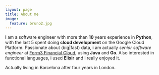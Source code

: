 ```yaml
---
layout: page
title: About me
image:
  feature: bruno2.jpg
---
```


I am a software engineer with more than **10** years experience in **Python**, with the last 5 spent doing
**cloud development** on the Google Cloud Platform. Passionate about (big|fast) data, i am actually _senior software engineer_ at [Form3 Financial Cloud](https://form3.tech), using **Java** and **Go**. Also interested in functional languages, i used **Elixir** and i really enjoyed it.

Actually living in Barcelona after four years in London.